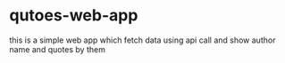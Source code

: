 # qutoes-web-app

this is a simple web app which fetch data using api call 
and show author name and quotes by them 
